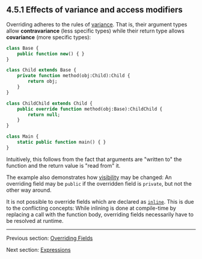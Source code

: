 ## 4.5.1 Effects of variance and access modifiers

Overriding adheres to the rules of [variance](type-systemvariance.md). That is, their argument types allow **contravariance** (less specific types) while their return type allows **covariance** (more specific types):

```haxe
class Base {
	public function new() { }
}

class Child extends Base {
	private function method(obj:Child):Child {
		return obj;
	}
}

class ChildChild extends Child {
	public override function method(obj:Base):ChildChild {
		return null;
	}
}

class Main {
	static public function main() { }
}
```

Intuitively, this follows from the fact that arguments are "written to" the function and the return value is "read from" it.

The example also demonstrates how [visibility](class-field-visibility.md) may be changed: An overriding field may be `public` if the overridden field is `private`, but not the other way around.

It is not possible to override fields which are declared as [`inline`](class-field-inline.md). This is due to the conflicting concepts: While inlining is done at compile-time by replacing a call with the function body, overriding fields necessarily have to be resolved at runtime.

---

Previous section: [Overriding Fields](class-field-overriding.md)

Next section: [Expressions](expression.md)